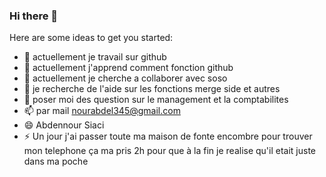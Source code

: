 ### Hi there 👋


Here are some ideas to get you started:

- 🔭 actuellement je travail sur github
- 🌱 actuellement j'apprend comment fonction github
- 👯 actuellement je cherche a collaborer avec soso
- 🤔 je recherche de l'aide sur les fonctions merge  side et autres 
- 💬 poser moi des question sur le management et la comptabilites 
- 📫 par mail nourabdel345@gmail.com
- 😄 Abdennour Siaci
- ⚡ Un jour j'ai passer toute ma maison de fonte encombre pour trouver mon telephone ça ma pris 2h pour que à la fin je realise qu'il etait juste dans ma poche 


